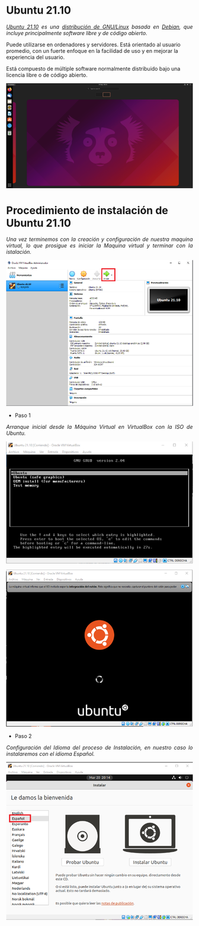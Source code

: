 # <b>Ubuntu 21.10</b>

<cite style="display:block; text-align: justify">[Ubuntu 21.10][1_0] es una [distribución de GNU/Linux][1_1] basada en [Debian][1_2], que incluye principalmente software libre y de código abierto.

Puede utilizarse en ordenadores y servidores. Está orientado al usuario promedio, con un fuerte enfoque en la facilidad de uso y en mejorar la experiencia del usuario. 

Está compuesto de múltiple software normalmente distribuido bajo una licencia libre o de código abierto.</cite>

[1_0]:https://es.wikipedia.org/wiki/Ubuntu

[1_1]:https://es.wikipedia.org/wiki/Distribución_Linux

[1_2]:https://es.wikipedia.org/wiki/Debian_GNU/Linux

![Ubuntu 21.10](img_Ubuntu/img1.png) 

# <b>Procedimiento de instalación de Ubuntu 21.10</b>

<cite style="display:block; text-align: justify">Una vez terminemos con la creación y configuración de nuestra maquina virtual, lo que prosigue es iniciar la Maquina virtual y terminar con la istalación.</cite>

![Ubuntu 21.10](img_Ubuntu/img2.png) 

* Paso 1

<cite style="display:block; text-align: justify">Arranque inicial desde la Máquina Virtual en VirtualBox con la ISO de Ubuntu.</cite>

![Paso 1](img_Ubuntu/img3.png) 

![Paso 1](img_Ubuntu/img4.png) 

* Paso 2

<cite style="display:block; text-align: justify">Configuración del Idioma del proceso de Instalación, en nuestro caso lo instalaremos con el idioma Español.</cite>

![Paso 1](img_Ubuntu/img5.png) 
